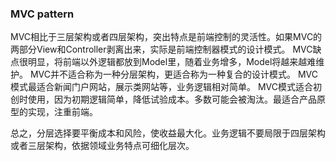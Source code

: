 
### MVC pattern
MVC相比于三层架构或者四层架构，突出特点是前端控制的灵活性。如果MVC的两部分View和Controller剥离出来，实际是前端控制器模式的设计模式。
MVC缺点很明显，将前端以外逻辑都放到Model里，随着业务增多，Model将越来越难维护。
MVC并不适合称为一种分层架构，更适合称为一种复合的设计模式。
MVC模式最适合新闻门户网站，展示类网站等，业务逻辑相对简单。
MVC模式适合初创时使用，因为初期逻辑简单，降低试验成本。多数可能会被淘汰。最适合产品原型的实现，注重前端。

总之，分层选择要平衡成本和风险，使收益最大化。业务逻辑不要局限于四层架构或者三层架构，依据领域业务特点可细化层次。


